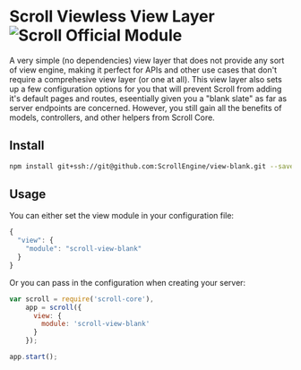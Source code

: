 # Scroll Viewless View Layer ![Scroll Official Module](http://img.shields.io/badge/scroll-offical-green.svg?style=flat)

A very simple (no dependencies) view layer that does not provide any sort of view engine, making it perfect for APIs and other use cases that don't require a comprehesive view layer (or one at all). This view layer also sets up a few configuration options for you that will prevent Scroll from adding it's default pages and routes, eseentially given you a "blank slate" as far as server endpoints are concerned. However, you still gain all the benefits of models, controllers, and other helpers from Scroll Core.

## Install

```bash
npm install git+ssh://git@github.com:ScrollEngine/view-blank.git --save
```

## Usage
You can either set the view module in your configuration file:

```javascript
{
  "view": {
    "module": "scroll-view-blank"
  }
}
```

Or you can pass in the configuration when creating your server:

```javascript
var scroll = require('scroll-core'),
    app = scroll({
      view: {
        module: 'scroll-view-blank'
      }
    });

app.start();
```
